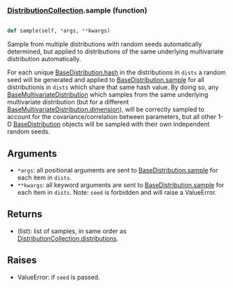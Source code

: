 ### [DistributionCollection](DistributionCollection.md).sample (function)


```py

def sample(self, *args, **kwargs)

```



Sample from multiple distributions with random seeds automatically determined,
but applied to distributions of the same underlying multivariate distribution
automatically.

For each unique [BaseDistribution.hash](BaseDistribution.hash.md) in the distributions in `dists` a
random seed will be generated and applied to [BaseDistribution.sample](BaseDistribution.sample.md)
for all distributionis in `dists` which share that same hash value.  By doing
so, any [BaseMultivariateDistribution](BaseMultivariateDistribution.md) which samples from the same underlying
multivariate distribution (but for a different
[BaseMultivariateDistribution.dimension](BaseMultivariateDistribution.dimension.md)), will be correctly sampled to account
for the covariance/correlation between parameters, but all other 1-D
[BaseDistribution](BaseDistribution.md) objects will be sampled with their own independent
random seeds.

Arguments
-------------
* `*args`: all positional arguments are sent to [BaseDistribution.sample](BaseDistribution.sample.md)
    for each item in `dists`.
* `**kwargs`: all keyword arguments are sent to [BaseDistribution.sample](BaseDistribution.sample.md)
    for each item in `dists`.  Note: `seed` is forbidden and will raise
    a ValueError.

Returns
-------------
* (list): list of samples, in same order as [DistributionCollection.distributions](DistributionCollection.distributions.md).

Raises
----------
* ValueError: if `seed` is passed.

